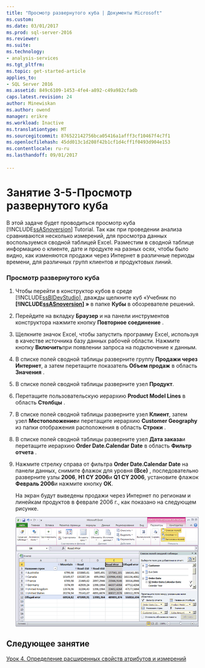 ```yaml
---
title: "Просмотр развернутого куба | Документы Microsoft"
ms.custom: 
ms.date: 03/01/2017
ms.prod: sql-server-2016
ms.reviewer: 
ms.suite: 
ms.technology:
- analysis-services
ms.tgt_pltfrm: 
ms.topic: get-started-article
applies_to:
- SQL Server 2016
ms.assetid: 849c6109-1453-4fe4-a892-c49a982cfadb
caps.latest.revision: 24
author: Minewiskan
ms.author: owend
manager: erikre
ms.workload: Inactive
ms.translationtype: MT
ms.sourcegitcommit: 876522142756bca05416a1afff3cf10467f4c7f1
ms.openlocfilehash: 45dd013c1d208f42b1cf1d4cff1f0493d904e153
ms.contentlocale: ru-ru
ms.lasthandoff: 09/01/2017

---
```

# <a name="lesson-3-5---browsing-the-deployed-cube"></a>Занятие 3-5-Просмотр развернутого куба
В этой задаче будет проводиться просмотр куба [!INCLUDE[ssASnoversion](../includes/ssasnoversion-md.md)] Tutorial. Так как при проведении анализа сравниваются несколько измерений, для просмотра данных воспользуемся сводной таблицей Excel. Разместим в сводной таблице информацию о клиенте, дате и продукте на разных осях, чтобы было видно, как изменяются продажи через Интернет в различные периоды времени, для различных групп клиентов и продуктовых линий.  
  
### <a name="to-browse-the-deployed-cube"></a>Просмотр развернутого куба  
  
1.  Чтобы перейти в конструктор кубов в среде [!INCLUDE[ssBIDevStudio](../includes/ssbidevstudio-md.md)], дважды щелкните куб «Учебник по **[!INCLUDE[ssASnoversion](../includes/ssasnoversion-md.md)] »** в папке **Кубы** в обозревателе решений.  
  
2.  Перейдите на вкладку **Браузер** и на панели инструментов конструктора нажмите кнопку **Повторное соединение** .  
  
3.  Щелкните значок Excel, чтобы запустить программу Excel, используя в качестве источника базу данных рабочей области. Нажмите кнопку **Включить**при появлении запроса на подключение к данным.  
  
4.  В списке полей сводной таблицы разверните группу **Продажи через Интернет**, а затем перетащите показатель **Объем продаж** в область **Значения** .  
  
5.  В списке полей сводной таблицы разверните узел **Продукт**.  
  
6.  Перетащите пользовательскую иерархию **Product Model Lines** в область **Столбцы** .  
  
7.  В списке полей сводной таблицы разверните узел **Клиент**, затем узел **Местоположение**и перетащите иерархию **Customer Geography** из папки отображения расположения в область **Строки** .  
  
8.  В списке полей сводной таблицы разверните узел **Дата заказа**и перетащите иерархию **Order Date.Calendar Date** в область **Фильтр отчета** .  
  
9. Нажмите стрелку справа от фильтра **Order Date.Calendar Date** на панели данных, снимите флажок для уровня **(Все)** , последовательно разверните узлы **2006**, **H1 CY 2006**и **Q1 CY 2006**, установите флажок **Февраль 2006**и нажмите кнопку **ОК**.  
  
    На экран будут выведены продажи через Интернет по регионам и линейкам продуктов в феврале 2006 г., как показано на следующем рисунке.  
  
    ![Продажи через Интернет по регионам и сериям продуктов](../analysis-services/media/l3-cube-browser-finish.gif "продажи через Интернет по регионам и сериям продуктов")  
  
## <a name="next-lesson"></a>Следующее занятие  
[Урок 4. Определение расширенных свойств атрибутов и измерений](../analysis-services/lesson-4-defining-advanced-attribute-and-dimension-properties.md)  
  
  
  

